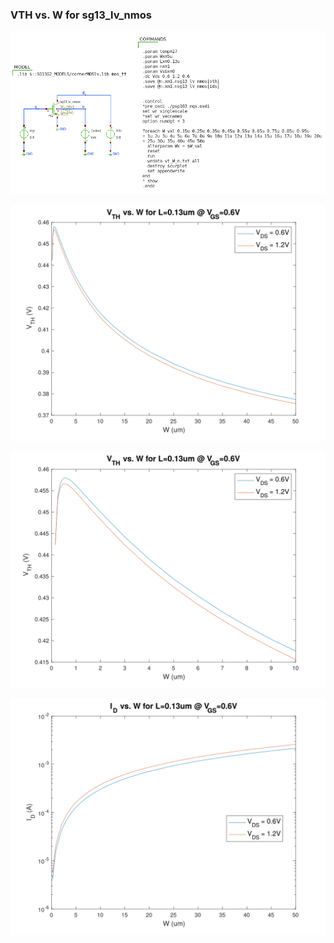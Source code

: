 ### VTH vs. W for sg13_lv_nmos

<p align="center">
   <img src="./img/vt_W_n.png" width="800" />
</p>
<p align="center">
   <img src="./img/VT_vs_W.svg" width="600" />
</p>
<p align="center">
   <img src="./img/VT_vs_W_zoomed_to_10.svg" width="600" />
</p>
<p align="center">
   <img src="./img/ID_vs_W.svg" width="600" />
</p>
